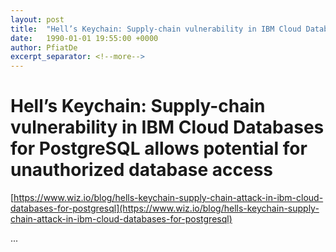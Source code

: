 ```yaml
---
layout: post
title:  "Hell’s Keychain: Supply-chain vulnerability in IBM Cloud Databases for PostgreSQL allows potential for unauthorized database access"
date:   1990-01-01 19:55:00 +0000
author: PfiatDe
excerpt_separator: <!--more-->
---
```


# Hell’s Keychain: Supply-chain vulnerability in IBM Cloud Databases for PostgreSQL allows potential for unauthorized database access
[https://www.wiz.io/blog/hells-keychain-supply-chain-attack-in-ibm-cloud-databases-for-postgresql](https://www.wiz.io/blog/hells-keychain-supply-chain-attack-in-ibm-cloud-databases-for-postgresql)

...
<!--more-->

